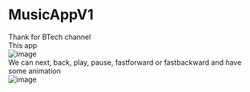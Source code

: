 # MusicAppV1
Thank for BTech channel
<br>
<a herf ="https://drive.google.com/file/d/15utczgFXLy7sFZgGIIdq6E9nP6eKL9MB/view?usp=sharing"> This app</a>
<br>
![image](https://user-images.githubusercontent.com/73264521/179883189-b6b327a1-dbb2-4f73-99fb-ccff6a85aaa5.png)
<br>
We can next, back, play, pause, fastforward or fastbackward and have some animation
<br>
![image](https://user-images.githubusercontent.com/73264521/179883272-efba3300-3a32-4df3-a06b-e0699f908fea.png)
